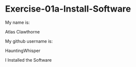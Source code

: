 # Exercise-01a-Install-Software
My name is:

Atlas Clawthorne

My github username is:

HauntingWhisper

I Installed the Software
